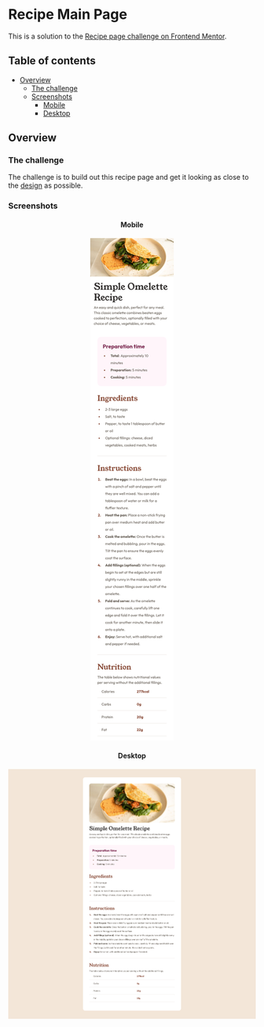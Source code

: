 # Recipe Main Page

This is a solution to the
[Recipe page challenge on Frontend Mentor](https://www.frontendmentor.io/challenges/recipe-page-KiTsR8QQKm).

## Table of contents

- [Overview](#overview)
  - [The challenge](#the-challenge)
  - [Screenshots](#screenshots)
    - [Mobile](#mobile)
    - [Desktop](#desktop)

## Overview

### The challenge

The challenge is to build out this recipe page and get it looking as close to the [design](design)
as possible.

### Screenshots

<center>

#### Mobile

![Mobile view screenshot](screenshots/mobile.png)

#### Desktop

![Desktop view screenshot](screenshots/desktop.png)

</center>
